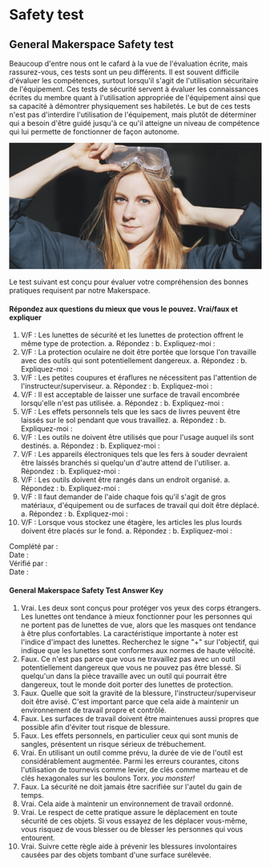 # Safety test

## General Makerspace Safety test

Beaucoup d'entre nous ont le cafard à la vue de l'évaluation écrite, mais rassurez-vous, ces tests sont un peu différents. Il est souvent difficile d'évaluer les compétences, surtout lorsqu'il s'agit de l'utilisation sécuritaire de l'équipement. Ces tests de sécurité servent à évaluer les connaissances écrites du membre quant à l'utilisation appropriée de l'équipement ainsi que sa capacité à démontrer physiquement ses habiletés. Le but de ces tests n'est pas d'interdire l'utilisation de l'équipement, mais plutôt de déterminer qui a besoin d'être guidé jusqu'à ce qu'il atteigne un niveau de compétence qui lui permette de fonctionner de façon autonome. 

![](../../../.gitbook/assets/image%20%2815%29.png)

Le test suivant est conçu pour évaluer votre compréhension des bonnes pratiques requisent par notre Makerspace. 

#### Répondez aux questions du mieux que vous le pouvez. Vrai/faux et expliquer

1.  V/F : Les lunettes de sécurité et les lunettes de protection offrent le même type de protection.  a. Répondez :  b. Expliquez-moi : 
2.  V/F : La protection oculaire ne doit être portée que lorsque l'on travaille avec des outils qui sont potentiellement dangereux.  a. Répondez :  b. Expliquez-moi : 
3. V/F : Les petites coupures et éraflures ne nécessitent pas l'attention de l'instructeur/superviseur. a. Répondez :  b. Expliquez-moi : 
4. V/F : Il est acceptable de laisser une surface de travail encombrée lorsqu'elle n'est pas utilisée.  a. Répondez :  b. Expliquez-moi : 
5. V/F : Les effets personnels tels que les sacs de livres peuvent être laissés sur le sol pendant que vous travaillez.  a. Répondez :  b. Expliquez-moi : 
6. V/F : Les outils ne doivent être utilisés que pour l'usage auquel ils sont destinés.  a. Répondez :  b. Expliquez-moi : 
7. V/F : Les appareils électroniques tels que les fers à souder devraient être laissés branchés si quelqu'un d'autre attend de l'utiliser.  a. Répondez :  b. Expliquez-moi : 
8. V/F : Les outils doivent être rangés dans un endroit organisé.  a. Répondez :  b. Expliquez-moi : 
9. V/F : Il faut demander de l'aide chaque fois qu'il s'agit de gros matériaux, d'équipement ou de surfaces de travail qui doit être déplacé.  a. Répondez :  b. Expliquez-moi : 
10. V/F : Lorsque vous stockez une étagère, les articles les plus lourds doivent être placés sur le fond.  a. Répondez :  b. Expliquez-moi : 

Complété par :   
Date :   
Vérifié par :   
Date :

#### General Makerspace Safety Test Answer Key

1. Vrai. Les deux sont conçus pour protéger vos yeux des corps étrangers. Les lunettes ont tendance à mieux fonctionner pour les personnes qui ne portent pas de lunettes de vue, alors que les masques ont tendance à être plus confortables. La caractéristique importante à noter est l'indice d'impact des lunettes. Recherchez le signe "+" sur l'objectif, qui indique que les lunettes sont conformes aux normes de haute vélocité.
2. Faux. Ce n'est pas parce que vous ne travaillez pas avec un outil potentiellement dangereux que vous ne pouvez pas être blessé. Si quelqu'un dans la pièce travaille avec un outil qui pourrait être dangereux, tout le monde doit porter des lunettes de protection.
3. Faux. Quelle que soit la gravité de la blessure, l'instructeur/superviseur doit être avisé. C'est important parce que cela aide à maintenir un environnement de travail propre et contrôlé.
4. Faux. Les surfaces de travail doivent être maintenues aussi propres que possible afin d'éviter tout risque de blessure.
5. Faux. Les effets personnels, en particulier ceux qui sont munis de sangles, présentent un risque sérieux de trébuchement.
6. Vrai. En utilisant un outil comme prévu, la durée de vie de l'outil est considérablement augmentée. Parmi les erreurs courantes, citons l'utilisation de tournevis comme levier, de clés comme marteau et de clés hexagonales sur les boulons Torx. _you monster!_
7. Faux. La sécurité ne doit jamais être sacrifiée sur l'autel du gain de temps.
8. Vrai. Cela aide à maintenir un environnement de travail ordonné.
9. Vrai. Le respect de cette pratique assure le déplacement en toute sécurité de ces objets. Si vous essayez de les déplacer vous-même, vous risquez de vous blesser ou de blesser les personnes qui vous entourent.
10. Vrai. Suivre cette règle aide à prévenir les blessures involontaires causées par des objets tombant d'une surface surélevée.








